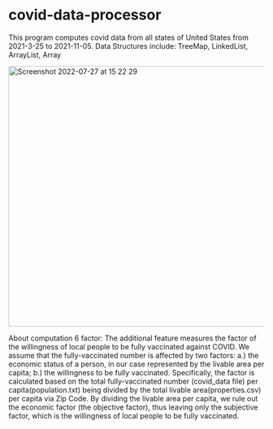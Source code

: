 # covid-data-processor

This program computes covid data from all states of United States from 2021-3-25 to 2021-11-05.
Data Structures include: TreeMap, LinkedList, ArrayList, Array

<img width="513" alt="Screenshot 2022-07-27 at 15 22 29" src="https://user-images.githubusercontent.com/76552190/181188909-9efdc275-2b11-4a60-8597-b47fe72ab96b.png">

About computation 6 factor:
The additional feature measures the factor of the willingness of local people to be fully vaccinated against COVID. 
We assume that the fully-vaccinated number is affected by two factors: a.) the economic status of a person, in our case represented by the livable area per capita; b.) the willingness to be fully vaccinated. 
Specifically, the factor is calculated based on the total fully-vaccinated number (covid_data file) per capita(population.txt) being divided by the total livable area(properties.csv) per capita via Zip Code. 
By dividing the livable area per capita, we rule out the economic factor (the objective factor), thus leaving only the subjective factor, which is the willingness of local people to be fully vaccinated.
